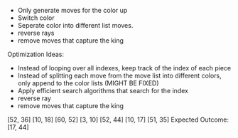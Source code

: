 - Only generate moves for the color up
- Switch color
- Seperate color into different list moves.
- reverse rays
- remove moves that capture the king

Optimization Ideas:
- Instead of looping over all indexes, keep track of the index of each piece
- Instead of splitting each move from the move list into different colors, only append to the color lists (MIGHT BE FIXED)
- Apply efficient search algorithms that search for the index
- reverse ray 
- remove moves that capture the king

[52, 36]
[10, 18]
[60, 52]
[3, 10]
[52, 44]
[10, 17]
[51, 35]
Expected Outcome: [17, 44]